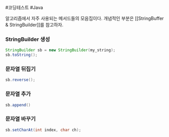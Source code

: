#코딩테스트 #Java 

알고리즘에서 자주 사용되는 메서드들의 모음집이다. 개념적인 부분은 [[StringBuffer & StringBuilder]]를 참고하자.


### StringBuilder 생성
```java
StringBuilder sb = new StringBuilder(my_string); 
sb.toString();
```
### 문자열 뒤집기
```java
sb.reverse();
```

### 문자열 추가
```java
sb.append()
```

### 문자열 바꾸기
```java
sb.setCharAt(int index, char ch);
```